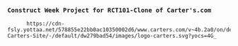 ### `Construct Week Project for RCT101-Clone of Carter's.com`

          https://cdn-fsly.yottaa.net/578855e22bb0ac10350002d6/www.carters.com/v~4b.2a0/on/demandware.static/Sites-Carters-Site/-/default/dw279bad54/images/logo-carters.svg?yocs=4G_


